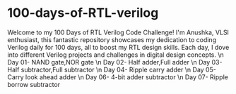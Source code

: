 # 100-days-of-RTL-verilog
Welcome to my 100 Days of RTL Verilog Code Challenge!  I'm  Anushka, VLSI enthusiast, this fantastic repository showcases my dedication to coding Verilog daily for 100 days, all to boost my RTL design skills. Each day, I dove into different Verilog projects and challenges in digital design concepts. \n
Day 01- NAND gate,NOR gate \n
Day 02- Half adder,Full adder \n
Day 03- Half subtractor,Full subtractor \n
Day 04- Ripple carry adder \n
Day 05- Carry look ahead adder \n
Day 06- 4-bit adder subtractor \n
Day 07- Ripple borrow subtractor

